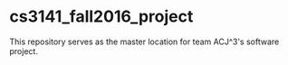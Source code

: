 # cs3141_fall2016_project
This repository serves as the master location for team ACJ^3's software project.
